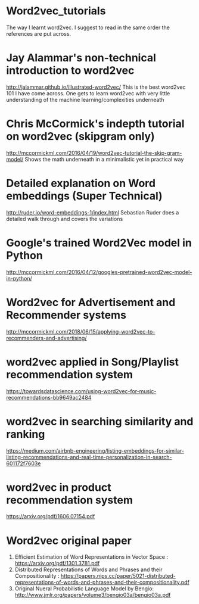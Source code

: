 # Word2vec_tutorials
The way I learnt word2vec. I suggest to read in the same order the references are put across.

# Jay Alammar's non-technical introduction to word2vec
http://jalammar.github.io/illustrated-word2vec/
This is the best word2vec 101 I have come across. One gets to learn word2vec with very little understanding of the machine learning/complexities underneath

# Chris McCormick's indepth tutorial on word2vec (skipgram only)
http://mccormickml.com/2016/04/19/word2vec-tutorial-the-skip-gram-model/
Shows the math underneath in a minimalistic yet in practical way

# Detailed explanation on Word embeddings (Super Technical)
http://ruder.io/word-embeddings-1/index.html
Sebastian Ruder does a detailed walk through and covers the variations

# Google's trained Word2Vec model in Python
http://mccormickml.com/2016/04/12/googles-pretrained-word2vec-model-in-python/


# Word2vec for Advertisement and Recommender systems
http://mccormickml.com/2018/06/15/applying-word2vec-to-recommenders-and-advertising/

# word2vec applied in Song/Playlist recommendation system
https://towardsdatascience.com/using-word2vec-for-music-recommendations-bb9649ac2484

# word2vec in searching similarity and ranking
https://medium.com/airbnb-engineering/listing-embeddings-for-similar-listing-recommendations-and-real-time-personalization-in-search-601172f7603e
 
# word2vec in product recommendation system
https://arxiv.org/pdf/1606.07154.pdf

# Word2vec original paper
1. Efficient Estimation of Word Representations in
Vector Space : https://arxiv.org/pdf/1301.3781.pdf
2. Distributed Representations of Words and Phrases
and their Compositionality : https://papers.nips.cc/paper/5021-distributed-representations-of-words-and-phrases-and-their-compositionality.pdf
3. Original Nueral Probabilistic Language Model by Bengio: http://www.jmlr.org/papers/volume3/bengio03a/bengio03a.pdf

